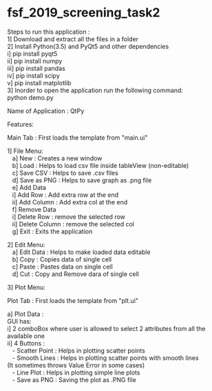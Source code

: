 # fsf_2019_screening_task2

Steps to run this application :<br/>
1] Download and extract all the files in a folder<br />
2] Install Python(3.5) and PyQt5 and other dependencies<br/>
    i]    pip install pyqt5<br/>
    ii]   pip install numpy<br/>
    iii]  pip install pandas<br/>
    iv]   pip install scipy<br/>
    v]    pip install matplotlib<br />
3] Inorder to open the application run the following command:<br/>
   python demo.py<br  />

Name of Application : QtPy<br />

Features:<br />

Main Tab : First loads the template from "main.ui"<br />

1] File Menu:<br />
  &nbsp;&nbsp;&nbsp;a] New         : Creates a new window<br/>
  &nbsp;&nbsp;&nbsp;b] Load        : Helps to load csv file inside tableView (non-editable)<br/>
  &nbsp;&nbsp;&nbsp;c] Save CSV    : Helps to save .csv files<br/>
  &nbsp;&nbsp;&nbsp;d] Save as PNG : Helps to save graph as .png file<br/>
  &nbsp;&nbsp;&nbsp;e] Add Data<br/>
      &nbsp;&nbsp;&nbsp;i]  Add Row    : Add extra row at the end<br/>
      &nbsp;&nbsp;&nbsp;ii] Add Column : Add extra col at the end<br/>
  &nbsp;&nbsp;&nbsp;f] Remove Data <br/>
      &nbsp;&nbsp;&nbsp;i]  Delete Row    : remove the selected row <br/>
      &nbsp;&nbsp;&nbsp;ii] Delete Column : remove the selected col <br/>
  &nbsp;&nbsp;&nbsp;g] Exit : Exits the application <br />
  
2] Edit Menu:<br />
  &nbsp;&nbsp;&nbsp;a] Edit Data : Helps to make loaded data editable<br/>
  &nbsp;&nbsp;&nbsp;b] Copy      : Copies data of single cell<br/>
  &nbsp;&nbsp;&nbsp;c] Paste     : Pastes data on single cell<br/>
  &nbsp;&nbsp;&nbsp;d] Cut       : Copy and Remove dara of single cell<br/>
   
3] Plot Menu:<br />
   
   Plot Tab : First loads the template from "plt.ui"<br />
   
   a] Plot Data : <br />
      GUI has:<br/>
      i] 2 comboBox where user is allowed to select 2 attributes from all the available one<br/>
      ii] 4 Buttons : <br/>
          &nbsp;&nbsp;&nbsp;- Scatter Point : Helps in plotting scatter points<br/>
          &nbsp;&nbsp;&nbsp;- Smooth Lines  : Helps in plotting scatter points with smooth lines<br/>
            (It sometimes throws Value Error in some cases)<br/>
          &nbsp;&nbsp;&nbsp;- Line Plot     : Helps in plotting simple line plots<br/>
          &nbsp;&nbsp;&nbsp;- Save as PNG   : Saving the plot as .PNG file<br/>
          
      
